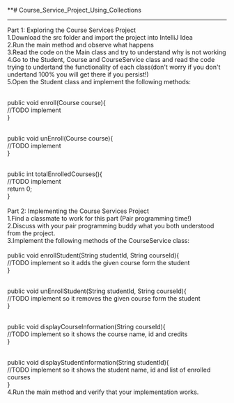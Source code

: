 **# Course_Service_Project_Using_Collections
*************************************************
Part 1: Exploring the Course Services Project<br>
1.Download the src folder and import the project into IntelliJ Idea<br>
2.Run the main method and observe what happens<br>
3.Read the code on the Main class and try to understand why is not working<br>
4.Go to the Student, Course and CourseService class and read the code trying to undertand the functionality of each class(don't worry if you don't undertand 100% you will get there if you persist!)<br>
5.Open the Student class and implement the following methods:<br><br>
   
   public void enroll(Course course){<br>
      //TODO implement<br>
   }<br><br>

   public void unEnroll(Course course){<br>
       //TODO implement<br>
   }<br><br>

   public int totalEnrolledCourses(){<br>
       //TODO implement<br>
       return 0;<br>
   }<br><br>
Part 2: Implementing the Course Services Project<br>
1.Find a classmate to work for this part (Pair programming time!)<br>
2.Discuss with your pair programming buddy what you both understood from the project.<br>
3.Implement the following methods of the CourseService class:<br><br>
   public void enrollStudent(String studentId, String courseId){<br>
       //TODO implement so it adds the given course form the student<br>
   }<br><br>

   public void unEnrollStudent(String studentId, String courseId){<br>
       //TODO implement so it removes the given course form the student<br>
   }<br><br>

   public void displayCourseInformation(String courseId){<br>
       //TODO implement so it shows the course name, id and credits<br>
   }<br><br>

   public void displayStudentInformation(String studentId){<br>
       //TODO implement so it shows the student name, id and list of enrolled courses<br>
   }<br>
4.Run the main method and verify that your implementation works.<br>

